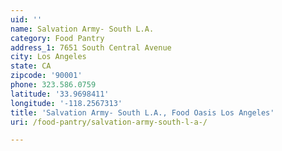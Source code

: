 ```yaml
---
uid: ''
name: Salvation Army- South L.A.
category: Food Pantry
address_1: 7651 South Central Avenue
city: Los Angeles
state: CA
zipcode: '90001'
phone: 323.586.0759
latitude: '33.9698411'
longitude: '-118.2567313'
title: 'Salvation Army- South L.A., Food Oasis Los Angeles'
uri: /food-pantry/salvation-army-south-l-a-/

---
```

